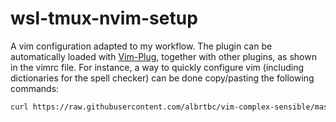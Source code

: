 # wsl-tmux-nvim-setup

A vim configuration adapted to my workflow. The plugin can be automatically loaded with [Vim-Plug](https://github.com/junegunn/vim-plug), together with other plugins, as shown in the vimrc file. For instance, a way to quickly configure vim (including dictionaries for the spell checker) can be done copy/pasting the following commands:

```bash
curl https://raw.githubusercontent.com/albrtbc/vim-complex-sensible/master/bin/install.sh -sSf | sh && reset
```
